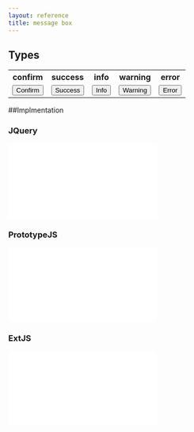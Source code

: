 ```yaml
---
layout: reference
title: message box
---
```



## Types ##

<table class="reporttable">
	<tr>
		<th>confirm</th>
		<th>success</th>
		<th>info   </th>
		<th>warning</th>
		<th>error  </th>
	</tr>
	<tr>
		<td><input id="confirmMsgBox" type="button" value="Confirm" class="btn btn-default cnqr-muted"></td>
		<td><input id="successMsgBox" type="button" value="Success" class="btn btn-success"></td>
		<td><input id="infoMsgBox" type="button" value="Info" class="btn btn-info"></td>
		<td><input id="warningMsgBox" type="button" value="Warning" class="btn btn-warning"></td>
		<td><input id="errorMsgBox" type="button" value="Error" class="btn btn-danger"></td>
	</tr>
</table>

##Implmentation

### JQuery
<iframe src="messagebox-jquery.html" frameBorder="0"></iframe>

### PrototypeJS
<iframe src="messagebox-prototypejs.html" frameBorder="0"></iframe> 

### ExtJS
<iframe src="messagebox-extjs.html" frameBorder="0"></iframe>
